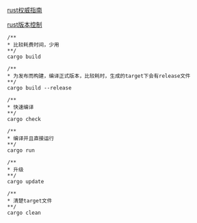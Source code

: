 

[rust权威指南](https://kaisery.github.io/trpl-zh-cn/ch03-05-control-flow.html)

[rust版本控制](https://rustwiki.org/zh-CN/edition-guide/rust-2018/rustup-for-managing-rust-versions.html)

```
/**
* 比较耗费时间，少用
**/
cargo build

/**
* 为发布而构建，编译正式版本，比较耗时，生成的target下会有release文件
**/
cargo build --release

/**
* 快速编译
**/
cargo check

/**
* 编译并且直接运行
**/
cargo run

/**
* 升级
**/
cargo update

/**
* 清楚target文件
**/
cargo clean
```
